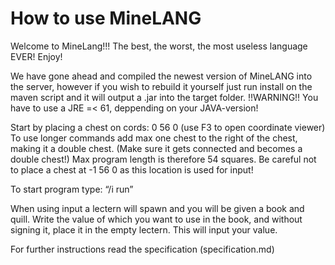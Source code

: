 # How to use MineLANG

Welcome to MineLang!!! The best, the worst, the most useless language EVER! Enjoy!

We have gone ahead and compiled the newest version of MineLANG into the server, however if you wish to rebuild it yourself just run install on the maven script and it will output a .jar into the target folder. !!WARNING!! You have to use a JRE =< 61, deppending on your JAVA-version!

Start by placing a chest on cords: 0 56 0 (use F3 to open coordinate viewer)
To use longer commands add max one chest to the right of the chest, making it a double chest. (Make sure it gets connected and becomes a double chest!) Max program length is therefore 54 squares.
Be careful not to place a chest at -1 56 0 as this location is used for input!

To start program type: “/i run”

When using input a lectern will spawn and you will be given a book and quill. Write the value of which you want to use in the book, and without signing it, place it in the empty lectern. This will input your value.

For further instructions read the specification (specification.md)
